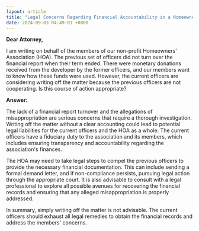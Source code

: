 ```yaml
---
layout: article
title: "Legal Concerns Regarding Financial Accountability in a Homeowners' Association (HOA)"
date: 2024-09-03 04:49:01 +0800
---
```


<p><strong>Dear Attorney,</strong></p>
<p>I am writing on behalf of the members of our non-profit Homeowners' Association (HOA). The previous set of officers did not turn over the financial report when their term ended. There were monetary donations received from the developer by the former officers, and our members want to know how these funds were used. However, the current officers are considering writing off the matter because the previous officers are not cooperating. Is this course of action appropriate?</p>
<p><strong>Answer:</strong></p>
<p>The lack of a financial report turnover and the allegations of misappropriation are serious concerns that require a thorough investigation. Writing off the matter without a clear accounting could lead to potential legal liabilities for the current officers and the HOA as a whole. The current officers have a fiduciary duty to the association and its members, which includes ensuring transparency and accountability regarding the association's finances.</p>
<p>The HOA may need to take legal steps to compel the previous officers to provide the necessary financial documentation. This can include sending a formal demand letter, and if non-compliance persists, pursuing legal action through the appropriate court. It is also advisable to consult with a legal professional to explore all possible avenues for recovering the financial records and ensuring that any alleged misappropriation is properly addressed.</p>
<p>In summary, simply writing off the matter is not advisable. The current officers should exhaust all legal remedies to obtain the financial records and address the members' concerns.</p>